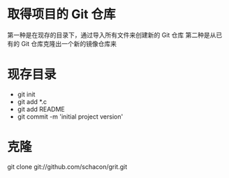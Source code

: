 # 取得项目的 Git 仓库
第一种是在现存的目录下，通过导入所有文件来创建新的 Git 仓库
第二种是从已有的 Git 仓库克隆出一个新的镜像仓库来

# 现存目录
- git init
- git add *.c
- git add README
- git commit -m 'initial project version'

# 克隆

git clone git://github.com/schacon/grit.git